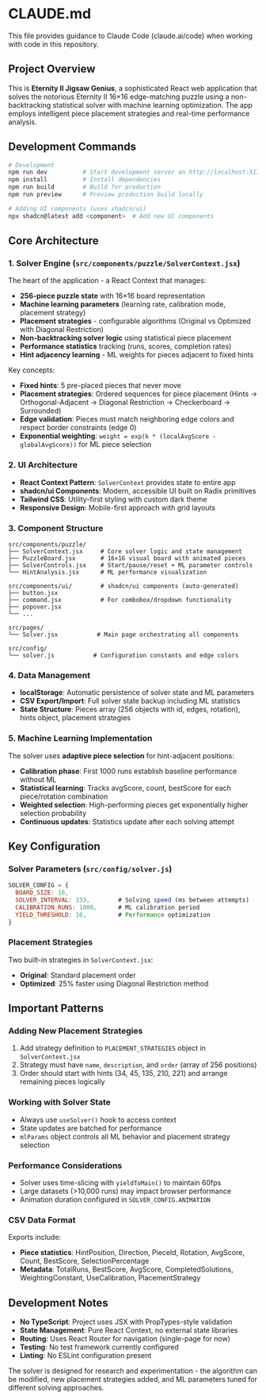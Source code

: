 # CLAUDE.md

This file provides guidance to Claude Code (claude.ai/code) when working with code in this repository.

## Project Overview

This is **Eternity II Jigsaw Genius**, a sophisticated React web application that solves the notorious Eternity II 16×16 edge-matching puzzle using a non-backtracking statistical solver with machine learning optimization. The app employs intelligent piece placement strategies and real-time performance analysis.

## Development Commands

```bash
# Development
npm run dev          # Start development server on http://localhost:5173
npm install          # Install dependencies
npm run build        # Build for production
npm run preview      # Preview production build locally

# Adding UI components (uses shadcn/ui)
npx shadcn@latest add <component>  # Add new UI components
```

## Core Architecture

### 1. Solver Engine (`src/components/puzzle/SolverContext.jsx`)
The heart of the application - a React Context that manages:
- **256-piece puzzle state** with 16×16 board representation
- **Machine learning parameters** (learning rate, calibration mode, placement strategy)
- **Placement strategies** - configurable algorithms (Original vs Optimized with Diagonal Restriction)
- **Non-backtracking solver logic** using statistical piece placement
- **Performance statistics** tracking (runs, scores, completion rates)
- **Hint adjacency learning** - ML weights for pieces adjacent to fixed hints

Key concepts:
- **Fixed hints**: 5 pre-placed pieces that never move
- **Placement strategies**: Ordered sequences for piece placement (Hints → Orthogonal-Adjacent → Diagonal Restriction → Checkerboard → Surrounded)
- **Edge validation**: Pieces must match neighboring edge colors and respect border constraints (edge 0)
- **Exponential weighting**: `weight = exp(k * (localAvgScore - globalAvgScore))` for ML piece selection

### 2. UI Architecture
- **React Context Pattern**: `SolverContext` provides state to entire app
- **shadcn/ui Components**: Modern, accessible UI built on Radix primitives
- **Tailwind CSS**: Utility-first styling with custom dark theme
- **Responsive Design**: Mobile-first approach with grid layouts

### 3. Component Structure
```
src/components/puzzle/
├── SolverContext.jsx     # Core solver logic and state management
├── PuzzleBoard.jsx       # 16×16 visual board with animated pieces
├── SolverControls.jsx    # Start/pause/reset + ML parameter controls
└── HintAnalysis.jsx      # ML performance visualization

src/components/ui/        # shadcn/ui components (auto-generated)
├── button.jsx
├── command.jsx           # For combobox/dropdown functionality
├── popover.jsx
└── ...

src/pages/
└── Solver.jsx           # Main page orchestrating all components

src/config/
└── solver.js           # Configuration constants and edge colors
```

### 4. Data Management
- **localStorage**: Automatic persistence of solver state and ML parameters
- **CSV Export/Import**: Full solver state backup including ML statistics
- **State Structure**: Pieces array (256 objects with id, edges, rotation), hints object, placement strategies

### 5. Machine Learning Implementation
The solver uses **adaptive piece selection** for hint-adjacent positions:
- **Calibration phase**: First 1000 runs establish baseline performance without ML
- **Statistical learning**: Tracks avgScore, count, bestScore for each piece/rotation combination
- **Weighted selection**: High-performing pieces get exponentially higher selection probability
- **Continuous updates**: Statistics update after each solving attempt

## Key Configuration

### Solver Parameters (`src/config/solver.js`)
```javascript
SOLVER_CONFIG = {
  BOARD_SIZE: 16,
  SOLVER_INTERVAL: 333,        # Solving speed (ms between attempts)
  CALIBRATION_RUNS: 1000,      # ML calibration period
  YIELD_THRESHOLD: 16,         # Performance optimization
}
```

### Placement Strategies
Two built-in strategies in `SolverContext.jsx`:
- **Original**: Standard placement order
- **Optimized**: 25% faster using Diagonal Restriction method

## Important Patterns

### Adding New Placement Strategies
1. Add strategy definition to `PLACEMENT_STRATEGIES` object in `SolverContext.jsx`
2. Strategy must have `name`, `description`, and `order` (array of 256 positions)
3. Order should start with hints (34, 45, 135, 210, 221) and arrange remaining pieces logically

### Working with Solver State
- Always use `useSolver()` hook to access context
- State updates are batched for performance
- `mlParams` object controls all ML behavior and placement strategy selection

### Performance Considerations
- Solver uses time-slicing with `yieldToMain()` to maintain 60fps
- Large datasets (>10,000 runs) may impact browser performance
- Animation duration configured in `SOLVER_CONFIG.ANIMATION`

### CSV Data Format
Exports include:
- **Piece statistics**: HintPosition, Direction, PieceId, Rotation, AvgScore, Count, BestScore, SelectionPercentage
- **Metadata**: TotalRuns, BestScore, AvgScore, CompletedSolutions, WeightingConstant, UseCalibration, PlacementStrategy

## Development Notes

- **No TypeScript**: Project uses JSX with PropTypes-style validation
- **State Management**: Pure React Context, no external state libraries
- **Routing**: Uses React Router for navigation (single-page for now)
- **Testing**: No test framework currently configured
- **Linting**: No ESLint configuration present

The solver is designed for research and experimentation - the algorithm can be modified, new placement strategies added, and ML parameters tuned for different solving approaches.